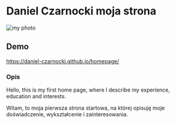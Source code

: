 # Daniel Czarnocki moja strona

![my photo](https://media-exp1.licdn.com/dms/image/C5603AQEKwGQCC1ZrFQ/profile-displayphoto-shrink_200_200/0/1531163490407?e=1674691200&v=beta&t=-HlcHUlVqzX8HlI6fBGsyX71Zj-Y8We3lNt38YjRm2s)

## Demo

https://daniel-czarnocki.github.io/homepage/

### Opis

Hello, this is my first home page, where I describe my experience, education and interests.

Witam, to moja pierwsza strona startowa, na której opisuję moje doświadczenie, wykształcenie i zainteresowania.
